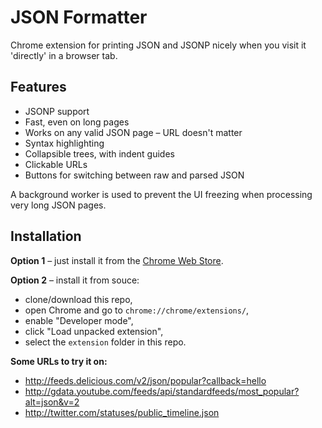 JSON Formatter
==============

Chrome extension for printing JSON and JSONP nicely when you visit it 'directly' in a browser tab.

Features
--------

* JSONP support
* Fast, even on long pages
* Works on any valid JSON page – URL doesn't matter
* Syntax highlighting
* Collapsible trees, with indent guides
* Clickable URLs
* Buttons for switching between raw and parsed JSON

A background worker is used to prevent the UI freezing when processing very long JSON pages.

Installation
------------

**Option 1** – just install it from the [Chrome Web Store](https://chrome.google.com/webstore/detail/bcjindcccaagfpapjjmafapmmgkkhgoa).

**Option 2** – install it from souce:

* clone/download this repo,
* open Chrome and go to `chrome://chrome/extensions/`,
* enable "Developer mode",
* click "Load unpacked extension",
* select the `extension` folder in this repo.

**Some URLs to try it on:**

* http://feeds.delicious.com/v2/json/popular?callback=hello
* http://gdata.youtube.com/feeds/api/standardfeeds/most_popular?alt=json&v=2
* http://twitter.com/statuses/public_timeline.json
